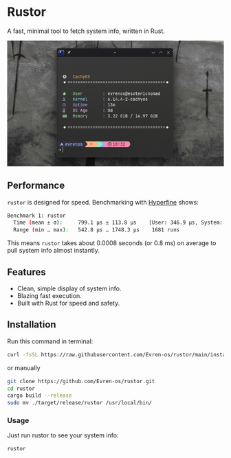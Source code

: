 # Rustor

A fast, minimal tool to fetch system info, written in Rust.

<p align="center">
  <img src="./assets/preview.png" alt="Rustor preview" />
</p>

## Performance

`rustor` is designed for speed. Benchmarking with [Hyperfine](https://github.com/sharkdp/hyperfine) shows:

```sh
Benchmark 1: rustor
  Time (mean ± σ):     799.1 µs ± 113.8 µs    [User: 346.9 µs, System: 592.7 µs]
  Range (min … max):   542.8 µs … 1748.3 µs    1681 runs
```

This means `rustor` takes about 0.0008 seconds (or 0.8 ms) on average to pull system info almost instantly.

## Features
- Clean, simple display of system info.
- Blazing fast execution.
- Built with Rust for speed and safety.

## Installation

Run this command in terminal:

```bash
curl -fsSL https://raw.githubusercontent.com/Evren-os/rustor/main/install.sh | bash
```
or manually

```bash
git clone https://github.com/Evren-os/rustor.git
cd rustor
cargo build --release
sudo mv ./target/release/rustor /usr/local/bin/
```
### Usage

Just run rustor to see your system info:
```bash
rustor
```

